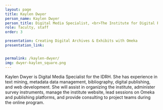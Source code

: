 ```yaml
---
layout: page
title: Kaylen Dwyer
person_name: Kaylen Dwyer
person_title: Digital Media Specialist, <br>The Institute for Digital Research in the Humanities, University of Kansas
role: faculty, staff
order: 3

presentation: Creating Digital Archives & Exhibits with Omeka
presentation_link: 


permalink: /kaylen-dwyer/
img: dwyer-kaylen_square.png
---
```

Kaylen Dwyer is Digital Media Specialist for the IDRH. She has experience in text mining, metadata  data management, bibliography, digital publishing, and web development. She will assist in  organizing the institute, administer survey instruments, manage the institute website, lead sessions on  Omeka and publishing platforms, and provide consulting to project teams during the online program.